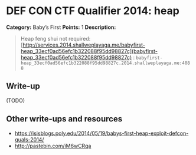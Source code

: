 # DEF CON CTF Qualifier 2014: heap

**Category:** Baby’s First
**Points:** 1
**Description:**

> Heap feng shui not required: [http://services.2014.shallweplayaga.me/babyfirst-heap_33ecf0ad56efc1b322088f95dd98827c](babyfirst-heap_33ecf0ad56efc1b322088f95dd98827c) : `babyfirst-heap_33ecf0ad56efc1b322088f95dd98827c.2014.shallweplayaga.me:4088`

## Write-up

(TODO)

## Other write-ups and resources

* <https://isisblogs.poly.edu/2014/05/19/babys-first-heap-exploit-defcon-quals-2014/>
* <http://pastebin.com/iM6wCRqa>
